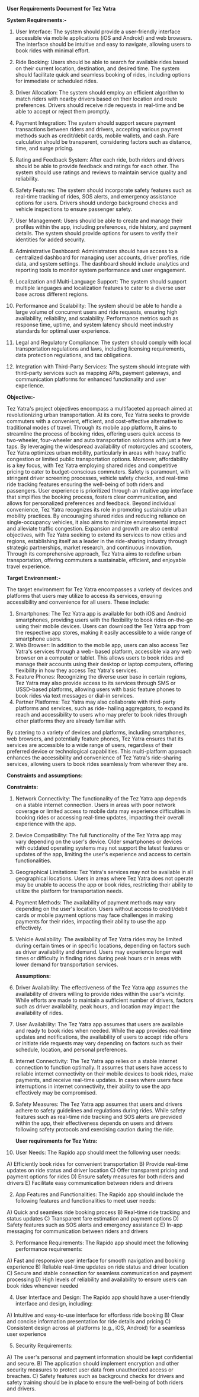 **User Requirements Document for Tez Yatra**

**System Requirements:-**

1) User Interface:
   The system should provide a user-friendly interface accessible via mobile applications (iOS and Android) and web browsers.
   The interface should be intuitive and easy to navigate, allowing users to book rides with minimal effort.

2) Ride Booking:
   Users should be able to search for available rides based on their current location, destination, and desired time.
   The system should facilitate quick and seamless booking of rides, including options for immediate or scheduled rides.

3) Driver Allocation:
   The system should employ an efficient algorithm to match riders with nearby drivers based on their location and route 
   preferences.
   Drivers should receive ride requests in real-time and be able to accept or reject them promptly.

4) Payment Integration:
   The system should support secure payment transactions between riders and drivers, accepting various payment methods such 
   as credit/debit cards, mobile wallets, and cash.
   Fare calculation should be transparent, considering factors such as distance, time, and surge pricing.

5) Rating and Feedback System:
   After each ride, both riders and drivers should be able to provide feedback and ratings for each other.
   The system should use ratings and reviews to maintain service quality and reliability.

6) Safety Features:
   The system should incorporate safety features such as real-time tracking of rides, SOS alerts, and emergency assistance 
   options for users.
   Drivers should undergo background checks and vehicle inspections to ensure passenger safety.

7) User Management:
   Users should be able to create and manage their profiles within the app, including preferences, ride history, and payment 
   details.
   The system should provide options for users to verify their identities for added security.

8) Administrative Dashboard:
   Administrators should have access to a centralized dashboard for managing user accounts, driver profiles, ride data, and 
   system settings.
   The dashboard should include analytics and reporting tools to monitor system performance and user engagement.

9) Localization and Multi-Language Support:
   The system should support multiple languages and localization features to cater to a diverse user base across different 
   regions.

10) Performance and Scalability:
    The system should be able to handle a large volume of concurrent users and ride requests, ensuring high availability, 
    reliability, and scalability.
    Performance metrics such as response time, uptime, and system latency should meet industry standards for optimal user 
    experience.

11) Legal and Regulatory Compliance:
    The system should comply with local transportation regulations and laws, including licensing requirements, data 
    protection regulations, and tax obligations.

12) Integration with Third-Party Services:
    The system should integrate with third-party services such as mapping APIs, payment gateways, and communication platforms for enhanced functionality and user experience.


**Objective:-**

Tez Yatra's project objectives encompass a multifaceted approach aimed at revolutionizing urban transportation. At its core, Tez Yatra seeks to provide commuters with a convenient, efficient, and cost-effective alternative to traditional modes of travel. Through its mobile app platform, It aims to streamline the process of booking rides, offering users quick access to two-wheeler, four-wheeler and auto transportation solutions with just a few taps. By leveraging the widespread availability of motorcycles and scooters, Tez Yatra optimizes urban mobility, particularly in areas with heavy traffic congestion or limited public transportation options. Moreover, affordability is a key focus, with Tez Yatra employing shared rides and competitive pricing to cater to budget-conscious commuters. Safety is paramount, with stringent driver screening processes, vehicle safety checks, and real-time ride tracking features ensuring the well-being of both riders and passengers. User experience is prioritized through an intuitive app interface that simplifies the booking process, fosters clear communication, and allows for personalized preferences and feedback. Beyond individual convenience, Tez Yatra recognizes its role in promoting sustainable urban mobility practices. By encouraging shared rides and reducing reliance on single-occupancy vehicles, it also aims to minimize environmental impact and alleviate traffic congestion. Expansion and growth are also central objectives, with Tez Yatra seeking to extend its services to new cities and regions, establishing itself as a leader in the ride-sharing industry through strategic partnerships, market research, and continuous innovation. Through its comprehensive approach, Tez Yatra aims to redefine urban transportation, offering commuters a sustainable, efficient, and enjoyable travel experience.

**Target Environment:-**

The target environment for Tez Yatra encompasses a variety of devices and platforms that users may utilize to access its services, ensuring accessibility and convenience for all users. These include:

1) Smartphones: The Tez Yatra app is available for both iOS and Android smartphones, providing users with 
   the flexibility to book rides on-the-go using their mobile devices. Users can download the Tez Yatra 
   app 
   from the respective app stores, making it easily accessible to a wide range of smartphone users.
2) Web Browser: In addition to the mobile app, users can also access Tez Yatra's services through a web- 
   based platform, accessible via any web browser on a computer or tablet. This allows users to book rides 
   and manage their accounts using their desktop or laptop computers, offering flexibility in how they 
   access Tez Yatra's services.
3) Feature Phones: Recognizing the diverse user base in certain regions, Tez Yatra may also provide access 
   to its services through SMS or USSD-based platforms, allowing users with basic feature phones to book 
   rides via text messages or dial-in services.
4) Partner Platforms: Tez Yatra may also collaborate with third-party platforms and services, such as 
   ride- hailing aggregators, to expand its reach and accessibility to users who may prefer to book rides 
   through other platforms they are already familiar with.
   
By catering to a variety of devices and platforms, including smartphones, web browsers, and potentially feature phones, Tez Yatra ensures that its services are accessible to a wide range of users, regardless of their preferred device or technological capabilities. This multi-platform approach enhances the accessibility and convenience of Tez Yatra's ride-sharing services, allowing users to book rides seamlessly from wherever they are.

**Constraints and assumptions:**

**Constraints:**
1) Network Connectivity: The functionality of the Tez Yatra app depends on a stable internet connection. 
   Users in areas with poor network coverage or limited access to mobile data may experience difficulties 
   in booking rides or accessing real-time updates, impacting their overall experience with the app.
2) Device Compatibility: The full functionality of the Tez Yatra app may vary depending on the user's 
   device. Older smartphones or devices with outdated operating systems may not support the latest 
   features or updates of the app, limiting the user's experience and access to certain functionalities.
3) Geographical Limitations: Tez Yatra's services may not be available in all geographical locations. 
   Users in areas where Tez Yatra does not operate may be unable to access the app or book rides, 
   restricting their ability to utilize the platform for transportation needs.
4) Payment Methods: The availability of payment methods may vary depending on the user's location. Users 
   without access to credit/debit cards or mobile payment options may face challenges in making payments 
   for their rides, impacting their ability to use the app effectively.
5) Vehicle Availability: The availability of Tez Yatra rides may be limited during certain times or in 
   specific locations, depending on factors such as driver availability and demand. Users may experience 
   longer wait times or difficulty in finding rides during peak hours or in areas with lower demand for 
   transportation services.

   **Assumptions:**
1) Driver Availability: The effectiveness of the Tez Yatra app assumes the availability of drivers willing 
   to provide rides within the user's vicinity. While efforts are made to maintain a sufficient number of 
   drivers, factors such as driver availability, peak hours, and location may impact the availability of 
   rides.
2) User Availability: The Tez Yatra app assumes that users are available and ready to book rides when 
   needed. While the app provides real-time updates and notifications, the availability of users to accept 
   ride offers or initiate ride requests may vary depending on factors such as their schedule, location, 
   and personal preferences.
3) Internet Connectivity: The Tez Yatra app relies on a stable internet connection to function optimally. 
   It assumes that users have access to reliable internet connectivity on their mobile devices to book 
   rides, make payments, and receive real-time updates. In cases where users face interruptions in 
   internet connectivity, their ability to use the app effectively may be compromised.
4) Safety Measures: The Tez Yatra app assumes that users and drivers adhere to safety guidelines and 
   regulations during rides. While safety features such as real-time ride tracking and SOS alerts are 
   provided within the app, their effectiveness depends on users and drivers following safety protocols 
   and exercising caution during the ride.

   **User requirements for Tez Yatra:**
   
1) User Needs:
   The Rapido app should meet the following user needs:

A) Efficiently book rides for convenient transportation
B) Provide real-time updates on ride status and driver location
C) Offer transparent pricing and payment options for rides
D) Ensure safety measures for both riders and drivers
E) Facilitate easy communication between riders and drivers

2) App Features and Functionalities:
   The Rapido app should include the following features and functionalities to meet user needs:

A) Quick and seamless ride booking process
B) Real-time ride tracking and status updates
C) Transparent fare estimation and payment options
D) Safety features such as SOS alerts and emergency assistance
E) In-app messaging for communication between riders and drivers

3) Performance Requirements:
   The Rapido app should meet the following performance requirements:

A) Fast and responsive user interface for smooth navigation and booking experience
B) Reliable real-time updates on ride status and driver location
C) Secure and stable connection for seamless communication and payment processing
D) High levels of reliability and availability to ensure users can book rides whenever needed

4) User Interface and Design:
   The Rapido app should have a user-friendly interface and design, including:

A) Intuitive and easy-to-use interface for effortless ride booking
B) Clear and concise information presentation for ride details and pricing
C) Consistent design across all platforms (e.g., iOS, Android) for a seamless user experience

5) Security Requirements:

A) The user's personal and payment information should be kept confidential and secure.
B) The application should implement encryption and other security measures to protect user data from unauthorized access or breaches.
C) Safety features such as background checks for drivers and safety training should be in place to ensure the well-being of both riders and drivers.
